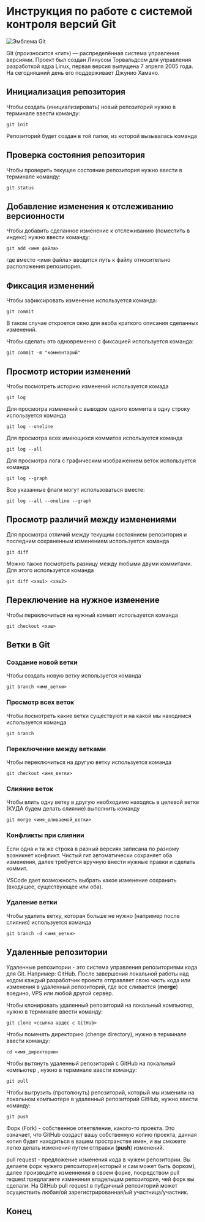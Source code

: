 # **Инструкция по работе с системой контроля версий Git**

![Эмблема Git](git.jpg)

Git (произносится «гит») — распределённая система управления версиями. Проект был создан Линусом Торвальдсом для управления разработкой ядра Linux, первая версия выпущена 7 апреля 2005 года. На сегодняшний день его поддерживает Джунио Хамано.

## Инициализация репозитория

Чтобы создать (инициализировать) новый репозиторий нужно в терминале ввести команду:

    git init

Репозиторий будет создан в той папке, из которой вызывалась команда

## Проверка состояния репозитория

Чтобы проверить текущее состояние репозитория нужно ввести в терминале команду:

    git status

## Добавление изменения к отслеживанию версионности

Чтобы добавить сделанное изменение к отслеживанию (поместить в индекс) нужно ввести команду:

    git add <имя файла>

где вместо <имя файла> вводится путь к файлу относительно расположения репозитория.

## Фиксация изменений

Чтобы зафиксировать изменение используется команда:

    git commit

В таком случае откроется окно для ввоба краткого описания сделанных изменений.

Чтобы сделать это одновременно с фиксацией используется команда:

    git commit -m "комментарий"

## Просмотр истории изменений

Чтобы посмотреть историю изменений используется комада

    git log

Для просмотра изменений с выводом одного коммита в одну строку используется команда

    git log --oneline

Для просмотра всех имеющихся коммитов используется команда

    git log --all

Для просмотра лога с графическим изображением веток используется команда

    git log --graph

Все указанные флаги могут использоваться вместе:

    git log --all --oneline --graph

## Просмотр различий между изменениями

Для просмотра отличий между текущим состоянием репозитория и последним сохраненным изменением используется команда

    git diff

Можно также посмотреть разницу между любыми двуми коммитами. Для этого используется команда

    git diff <хэш1> <хэш2>

## Переключение на нужное изменение

Чтобы переключиться на нужный коммит используется команда

    git checkout <хэш>

## Ветки в Git

### Создание новой ветки

Чтобы создать новую ветку используется команда

    git branch <имя_ветки>

### Просмотр всех веток

Чтобы посмотреть какие ветки существуют и на какой мы находимся используется команда

    git branch

### Переключение между ветками

Чтобы переключиться на другую ветку используется команда

    git checkout <имя_ветки>

### Слияние веток

Чтобы влить одну ветку в другую необходимо находясь в целевой ветке (КУДА будем делать слияние) выполнить команду

    git merge <имя_вливаемой_ветки>

### Конфликты при слиянии

Если одна и та же строка в разный версиях записана по разному возникнет конфликт.
Чистый гит автоматически сохраняет оба изменения, далее требуется вручную внести нужные правки и сделать коммит.

VSСode дает возможность выбрать какое изменение сохранить (входящее, существующее или оба).

### Удаление ветки

Чтобы удалить ветку, которая больше не нужно (например после слияния) используется команда

    git branch -d <имя_ветки>

## Удаленные репозитории

Удаленные репозитории - это система управления репозиториями кода для Git. Например: GitHub. После завершения локальной работы над кодом каждый разработчик проекта отправляет свою часть кода или изменения в удаленный репозиторий, где все сливается (__merge__) воедино, VPS или любой другой сервер.

Чтобы клонировать удаленный репозиторий на локальный компьютер, нужно в терминале ввести команду:

    git clone <ссылка ардес с GitHub>

Чтобы поменять директорию (chenge directory), нужно в терминале ввести команду:

    cd <имя_директории>

Чтобы вытянуть удаленный репозиторий с GitHub на локальный компьютер , нужно в терминале ввести команду:

    git pull

Чтобы выгрузить (протолкнуть) репозиторий, который мы изменили на локальном компьютере в удаленный репозиторий GitHub, нужно ввести команду:

    git push

Форк (Fork) - собственное ответвление, какого-то проекта. Это означает, что GitHub создаст вашу собственную копию проекта, данная копия будет находиться в вашем пространстве имен, и вы сможете легко делать изменения путем отправки (__push__) изменений.

pull request - предложение изменения кода в чужем репозитории. Вы делаете форк чужего репозитория(который и сам может быть форком), далее производите изменнения в своем форке, посредством pull request предлагаете измениния владельцам репозитория, чей форк вы сделали. На GitHub pull request в пубдичный репозиторий может осуществить любая/ой зарегистрированная/ый участница/участник.

## Конец